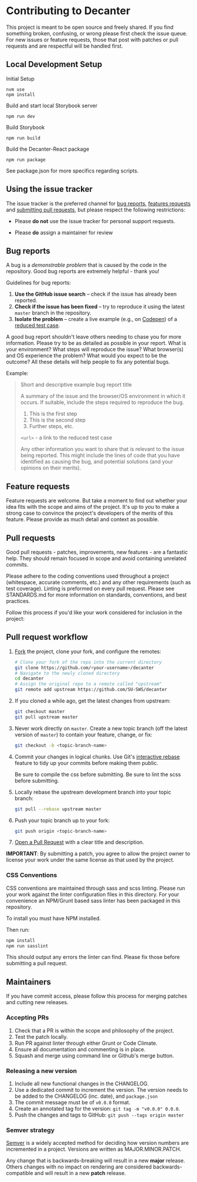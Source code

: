 # Contributing to Decanter

This project is meant to be open source and freely shared. If you find something
broken, confusing, or wrong please first check the issue queue. For new issues
or feature requests, those that post with patches or pull requests and are
respectful will be handled first.

## Local Development Setup

Initial Setup

```
nvm use
npm install
```

Build and start local Storybook server

```
npm run dev
```

Build Storybook

```
npm run build
```

Build the Decanter-React package

```
npm run package
```

See package.json for more specifics regarding scripts.

## Using the issue tracker

The issue tracker is the preferred channel for [bug reports](#bugs),
[features requests](#features) and [submitting pull
requests](#pull-requests), but please respect the following restrictions:

- Please **do not** use the issue tracker for personal support requests.

- Please **do** assign a maintainer for review

## Bug reports

A bug is a _demonstrable problem_ that is caused by the code in the repository.
Good bug reports are extremely helpful - thank you!

Guidelines for bug reports:

1. **Use the GitHub issue search** – check if the issue has already been
   reported.
2. **Check if the issue has been fixed** – try to reproduce it using the
   latest `master` branch in the repository.
3. **Isolate the problem** – create a live example (e.g., on
   [Codepen](http://codepen.io)) of a [reduced test
   case](http://css-tricks.com/6263-reduced-test-cases/).

A good bug report shouldn't leave others needing to chase you for more
information. Please try to be as detailed as possible in your report. What is
your environment? What steps will reproduce the issue? What browser(s) and OS
experience the problem? What would you expect to be the outcome? All these
details will help people to fix any potential bugs.

Example:

> Short and descriptive example bug report title
>
> A summary of the issue and the browser/OS environment in which it occurs. If
> suitable, include the steps required to reproduce the bug.
>
> 1. This is the first step
> 2. This is the second step
> 3. Further steps, etc.
>
> `<url>` - a link to the reduced test case
>
> Any other information you want to share that is relevant to the issue being
> reported. This might include the lines of code that you have identified as
> causing the bug, and potential solutions (and your opinions on their
> merits).

## Feature requests

Feature requests are welcome. But take a moment to find out whether your idea
fits with the scope and aims of the project. It's up to _you_ to make a strong
case to convince the project's developers of the merits of this feature. Please
provide as much detail and context as possible.

## Pull requests

Good pull requests - patches, improvements, new features - are a fantastic
help. They should remain focused in scope and avoid containing unrelated
commits.

Please adhere to the coding conventions used throughout a project (whitespace,
accurate comments, etc.) and any other requirements (such as test coverage).
Linting is preformed on every pull request. Please see STANDARDS.md for more
information on standards, conventions, and best practices.

Follow this process if you'd like your work considered for inclusion in the
project:

## Pull request workflow

1. [Fork](https://help.github.com/articles/fork-a-repo/) the project, clone your
   fork, and configure the remotes:

   ```bash
   # Clone your fork of the repo into the current directory
   git clone https://github.com/<your-username>/decanter
   # Navigate to the newly cloned directory
   cd decanter
   # Assign the original repo to a remote called "upstream"
   git remote add upstream https://github.com/SU-SWS/decanter
   ```

2. If you cloned a while ago, get the latest changes from upstream:

   ```bash
   git checkout master
   git pull upstream master
   ```

3. Never work directly on `master`. Create a new topic branch (off the latest
   version of `master`) to contain your feature, change, or fix:

   ```bash
   git checkout -b <topic-branch-name>
   ```

4. Commit your changes in logical chunks. Use Git's
   [interactive rebase](https://help.github.com/articles/interactive-rebase)
   feature to tidy up your commits before making them public.

   Be sure to compile the css before submitting.
   Be sure to lint the scss before submitting.

5. Locally rebase the upstream development branch into your topic branch:

   ```bash
   git pull --rebase upstream master
   ```

6. Push your topic branch up to your fork:

   ```bash
   git push origin <topic-branch-name>
   ```

7. [Open a Pull Request](https://help.github.com/articles/using-pull-requests/)
   with a clear title and description.

**IMPORTANT**: By submitting a patch, you agree to allow the project owner to
license your work under the same license as that used by the project.

### CSS Conventions

CSS conventions are maintained through sass and scss linting. Please run your
work against the linter configuration files in this directory. For your
convenience an NPM/Grunt based sass linter has been packaged in this repository.

To install you must have NPM installed.

Then run:

```bash
npm install
npm run sasslint
```

This should output any errors the linter can find. Please fix those before
submitting a pull request.

## Maintainers

If you have commit access, please follow this process for merging patches and
cutting new releases.

### Accepting PRs

1. Check that a PR is within the scope and philosophy of the project.
2. Test the patch locally.
3. Run PR against linter through either Grunt or Code Climate.
4. Ensure all documentation and commenting is in place.
5. Squash and merge using command line or Github's merge button.

### Releasing a new version

1. Include all new functional changes in the CHANGELOG.
2. Use a dedicated commit to increment the version. The version needs to be
   added to the CHANGELOG (inc. date), and `package.json`
3. The commit message must be of `v0.0.0` format.
4. Create an annotated tag for the version: `git tag -m "v0.0.0" 0.0.0`.
5. Push the changes and tags to GitHub: `git push --tags origin master`

### Semver strategy

[Semver](http://semver.org/) is a widely accepted method for deciding how
version numbers are incremented in a project. Versions are written as
MAJOR.MINOR.PATCH.

Any change that is backwards-breaking will result in a new **major** release.
Others changes with no impact on rendering are considered backwards-compatible
and will result in a new **patch** release.
